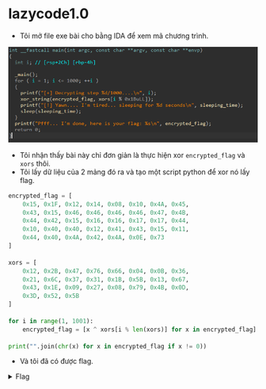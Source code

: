 # lazycode1.0

- Tôi mở file exe bài cho bằng IDA để xem mã chương trình.

![img1](./images/scr1.png)
- Tôi nhận thấy bài này chỉ đơn giản là thực hiện xor `encrypted_flag` và `xors` thôi.
- Tôi lấy dữ liệu của 2 mảng đó ra và tạo một script python để xor nó lấy flag.

``` python
encrypted_flag = [
    0x15, 0x1F, 0x12, 0x14, 0x08, 0x10, 0x4A, 0x45,
    0x43, 0x15, 0x46, 0x46, 0x46, 0x46, 0x47, 0x4B,
    0x44, 0x42, 0x15, 0x16, 0x16, 0x17, 0x17, 0x44,
    0x10, 0x40, 0x40, 0x12, 0x41, 0x43, 0x15, 0x11,
    0x44, 0x40, 0x4A, 0x42, 0x4A, 0x0E, 0x73
]

xors = [
    0x12, 0x2B, 0x47, 0x76, 0x66, 0x04, 0x0B, 0x36,
    0x21, 0x6C, 0x37, 0x31, 0x1B, 0x5B, 0x13, 0x67,
    0x43, 0x1E, 0x09, 0x27, 0x08, 0x79, 0x4B, 0x0D,
    0x3D, 0x52, 0x5B
]

for i in range(1, 1001):
    encrypted_flag = [x ^ xors[i % len(xors)] for x in encrypted_flag]

print("".join(chr(x) for x in encrypted_flag if x != 0))
```
- Và tôi đã có được flag.

<details>
<summary style="cursor: pointer">Flag</summary>

```
flag{c960f55554871feedd7c33a20fb73919}
```
</details>
